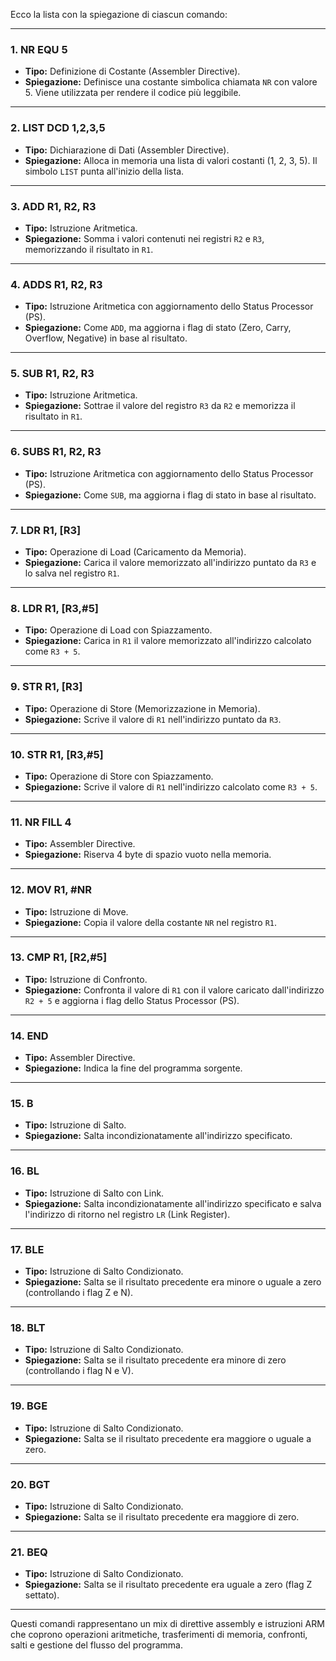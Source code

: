Ecco la lista con la spiegazione di ciascun comando:

---

### **1. NR EQU 5**
- **Tipo:** Definizione di Costante (Assembler Directive).
- **Spiegazione:** Definisce una costante simbolica chiamata `NR` con valore 5. Viene utilizzata per rendere il codice più leggibile.

---

### **2. LIST DCD 1,2,3,5**
- **Tipo:** Dichiarazione di Dati (Assembler Directive).
- **Spiegazione:** Alloca in memoria una lista di valori costanti (1, 2, 3, 5). Il simbolo `LIST` punta all'inizio della lista.

---

### **3. ADD R1, R2, R3**
- **Tipo:** Istruzione Aritmetica.
- **Spiegazione:** Somma i valori contenuti nei registri `R2` e `R3`, memorizzando il risultato in `R1`.

---

### **4. ADDS R1, R2, R3**
- **Tipo:** Istruzione Aritmetica con aggiornamento dello Status Processor (PS).
- **Spiegazione:** Come `ADD`, ma aggiorna i flag di stato (Zero, Carry, Overflow, Negative) in base al risultato.

---

### **5. SUB R1, R2, R3**
- **Tipo:** Istruzione Aritmetica.
- **Spiegazione:** Sottrae il valore del registro `R3` da `R2` e memorizza il risultato in `R1`.

---

### **6. SUBS R1, R2, R3**
- **Tipo:** Istruzione Aritmetica con aggiornamento dello Status Processor (PS).
- **Spiegazione:** Come `SUB`, ma aggiorna i flag di stato in base al risultato.

---

### **7. LDR R1, [R3]**
- **Tipo:** Operazione di Load (Caricamento da Memoria).
- **Spiegazione:** Carica il valore memorizzato all'indirizzo puntato da `R3` e lo salva nel registro `R1`.

---

### **8. LDR R1, [R3,#5]**
- **Tipo:** Operazione di Load con Spiazzamento.
- **Spiegazione:** Carica in `R1` il valore memorizzato all'indirizzo calcolato come `R3 + 5`.

---

### **9. STR R1, [R3]**
- **Tipo:** Operazione di Store (Memorizzazione in Memoria).
- **Spiegazione:** Scrive il valore di `R1` nell'indirizzo puntato da `R3`.

---

### **10. STR R1, [R3,#5]**
- **Tipo:** Operazione di Store con Spiazzamento.
- **Spiegazione:** Scrive il valore di `R1` nell'indirizzo calcolato come `R3 + 5`.

---

### **11. NR FILL 4**
- **Tipo:** Assembler Directive.
- **Spiegazione:** Riserva 4 byte di spazio vuoto nella memoria.

---

### **12. MOV R1, #NR**
- **Tipo:** Istruzione di Move.
- **Spiegazione:** Copia il valore della costante `NR` nel registro `R1`.

---

### **13. CMP R1, [R2,#5]**
- **Tipo:** Istruzione di Confronto.
- **Spiegazione:** Confronta il valore di `R1` con il valore caricato dall'indirizzo `R2 + 5` e aggiorna i flag dello Status Processor (PS).

---

### **14. END**
- **Tipo:** Assembler Directive.
- **Spiegazione:** Indica la fine del programma sorgente.

---

### **15. B**
- **Tipo:** Istruzione di Salto.
- **Spiegazione:** Salta incondizionatamente all'indirizzo specificato.

---

### **16. BL**
- **Tipo:** Istruzione di Salto con Link.
- **Spiegazione:** Salta incondizionatamente all'indirizzo specificato e salva l'indirizzo di ritorno nel registro `LR` (Link Register).

---

### **17. BLE**
- **Tipo:** Istruzione di Salto Condizionato.
- **Spiegazione:** Salta se il risultato precedente era minore o uguale a zero (controllando i flag Z e N).

---

### **18. BLT**
- **Tipo:** Istruzione di Salto Condizionato.
- **Spiegazione:** Salta se il risultato precedente era minore di zero (controllando i flag N e V).

---

### **19. BGE**
- **Tipo:** Istruzione di Salto Condizionato.
- **Spiegazione:** Salta se il risultato precedente era maggiore o uguale a zero.

---

### **20. BGT**
- **Tipo:** Istruzione di Salto Condizionato.
- **Spiegazione:** Salta se il risultato precedente era maggiore di zero.

---

### **21. BEQ**
- **Tipo:** Istruzione di Salto Condizionato.
- **Spiegazione:** Salta se il risultato precedente era uguale a zero (flag Z settato).

---

Questi comandi rappresentano un mix di direttive assembly e istruzioni ARM che coprono operazioni aritmetiche, trasferimenti di memoria, confronti, salti e gestione del flusso del programma.